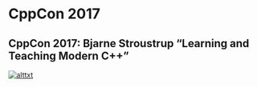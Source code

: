 # CppCon 2017

## CppCon 2017: Bjarne Stroustrup “Learning and Teaching Modern C++”

[![alttxt](https://img.youtube.com/vi/fX2W3nNjJIo/0.jpg)](https://www.youtube.com/watch?v=fX2W3nNjJIo)

